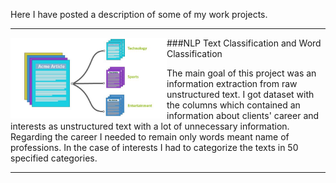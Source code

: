 Here I have posted a description of some of my work projects.

---
<p>
  <img width="250" align='left' src="https://github.com/nik-kad/portfolio/blob/main/pictures/text_classification.jpg">
</p>
###NLP Text Classification and Word Classification

The main goal of this project was an information extraction from raw unstructured text.
I got dataset with the columns which contained an information about clients' career and interests as unstructured text with a lot of unnecessary information.
Regarding the career I needed to remain only words meant name of professions.
In the case of interests I had to categorize the texts in 50 specified categories.


---
